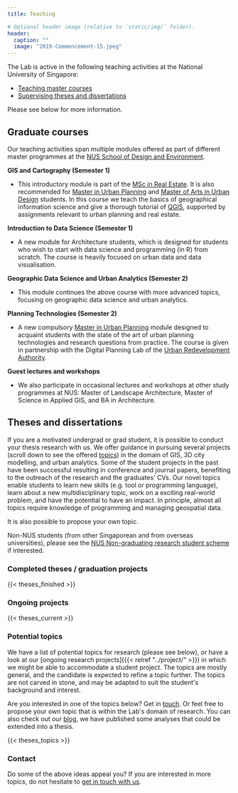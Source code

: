 ```yaml
---
title: Teaching

# Optional header image (relative to `static/img/` folder).
header:
  caption: ""
  image: "2019-Commencement-15.jpeg"
---
```


The Lab is active in the following teaching activities at the National University of Singapore:

- [Teaching master courses](#graduate-courses)
- [Supervising theses and dissertations](#theses-and-dissertations)

Please see below for more information.

## Graduate courses

Our teaching activities span multiple modules offered as part of different master programmes at the [NUS School of Design and Environment](https://www.sde.nus.edu.sg).

**GIS and Cartography (Semester 1)**

- This introductory module is part of the [MSc in Real Estate](http://www.rst.nus.edu.sg/graduate/msc-programme.html). It is also recommended for [Master in Urban Planning](http://www.sde.nus.edu.sg/arch/programmes/master-of-urban-planning/) and [Master of Arts in Urban Design](http://www.sde.nus.edu.sg/arch/programmes/master-of-arts-in-urban-design/) students.
In this course we teach the basics of geographical information science and give a thorough tutorial of [QGIS](https://www.qgis.org), supported by assignments relevant to urban planning and real estate.

**Introduction to Data Science (Semester 1)**

- A new module for Architecture students, which is designed for students who wish to start with data science and programming (in R) from scratch.
The course is heavily focused on urban data and data visualisation.

**Geographic Data Science and Urban Analytics (Semester 2)**

- This module continues the above course with more advanced topics, focusing on geographic data science and urban analytics.


**Planning Technologies (Semester 2)**

- A new compulsory [Master in Urban Planning](http://www.sde.nus.edu.sg/arch/programmes/master-of-urban-planning/) module designed to acquaint students with the state of the art of urban planning technologies and research questions from practice.
The course is given in partnership with the Digital Planning Lab of the [Urban Redevelopment Authority](https://www.ura.gov.sg/).

**Guest lectures and workshops**

- We also participate in occasional lectures and workshops at other study programmes at NUS: Master of Landscape Architecture, Master of Science in Applied GIS, and BA in Architecture.


## Theses and dissertations

If you are a motivated undergrad or grad student, it is possible to conduct your thesis research with us.
We offer guidance in pursuing several projects (scroll down to see the offered [topics](#potential-topics)) in the domain of GIS, 3D city modelling, and urban analytics.
Some of the student projects in the past have been successful resulting in conference and journal papers, benefiting to the outreach of the research and the graduates' CVs.
Our novel topics enable students to learn new skills (e.g. tool or programming language), learn about a new multidisciplinary topic, work on a exciting real-world problem, and have the potential to have an impact.
In principle, almost all topics require knowledge of programming and managing geospatial data.

It is also possible to propose your own topic.

Non-NUS students (from other Singaporean and from overseas universities), please see the [NUS Non-graduating research student scheme](http://www.nus.edu.sg/registrar/academic-information-policies/non-graduating) if interested.

### Completed theses / graduation projects

{{< theses_finished >}}

### Ongoing projects

{{< theses_current >}}

### Potential topics

We have a list of potential topics for research (please see below), or have a look at our [ongoing research projects]({{< relref "../project/" >}}) in which we might be able to accommodate a student project.
The topics are mostly general, and the candidate is expected to refine a topic further.
The topics are not carved in stone, and may be adapted to suit the student's background and interest.

Are you interested in one of the topics below? Get in [touch](/openings/#contact).
Or feel free to propose your own topic that is within the Lab's domain of research.
You can also check out our [blog](/post), we have published some analyses that could be extended into a thesis.

{{< theses_topics >}}

### Contact 

Do some of the above ideas appeal you?
If you are interested in more topics, do not hesitate to [get in touch with us](/openings/#contact).


